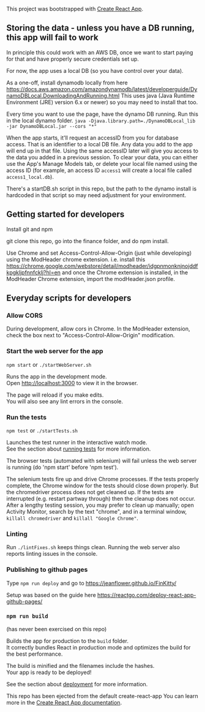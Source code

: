 This project was bootstrapped with [Create React App](https://github.com/facebook/create-react-app).

## Storing the data - unless you have a DB running, this app will fail to work
In principle this could work with an AWS DB, once we want to start paying for that and have properly secure credentials set up.

For now, the app uses a local DB (so you have control over your data).

As a one-off, install dynamodb locally from here https://docs.aws.amazon.com/amazondynamodb/latest/developerguide/DynamoDBLocal.DownloadingAndRunning.html
This uses java (Java Runtime Environment (JRE) version 6.x or newer) so you may need to install that too.

Every time you want to use the page, have the dynamo DB running. Run this in the local dynamo folder.
`java -Djava.library.path=./DynamoDBLocal_lib -jar DynamoDBLocal.jar --cors "*"`

When the app starts, it'll request an accessID from you for database access.  That is an identifier to a local DB file.  Any data you add to the app will end up in that file.  Using the same accessID later will give you access to the data you added in a previous session.  To clear your data, you can either use the App's Manage Models tab, or delete your local file named using the access ID (for example, an access ID `access1` will create a local file called `access1_local.db`).

There's a startDB.sh script in this repo, but the path to the dynamo install is hardcoded in that script so may need adjustment for your environment.

## Getting started for developers

Install git and npm

git clone this repo, go into the finance folder, and do npm install.

Use Chrome and set Access-Control-Allow-Origin (just while developing) using the ModHeader chrome extension. i.e. install this
https://chrome.google.com/webstore/detail/modheader/idgpnmonknjnojddfkpgkljpfnnfcklj?hl=en
and once the Chrome extension is installed, in the ModHeader Chrome extension, import the modHeader.json profile.

## Everyday scripts for developers

### Allow CORS
During development, allow cors in Chrome.  In the ModHeader extension, check the box next to "Access-Control-Allow-Origin" modification.

### Start the web server for the app
`npm start` or `./startWebServer.sh`

Runs the app in the development mode.<br>
Open [http://localhost:3000](http://localhost:3000) to view it in the browser.

The page will reload if you make edits.<br>
You will also see any lint errors in the console.

### Run the tests
`npm test` or `./startTests.sh`

Launches the test runner in the interactive watch mode.<br>
See the section about [running tests](https://facebook.github.io/create-react-app/docs/running-tests) for more information.

The browser tests (automated with selenium) will fail unless the web server is running (do 'npm start' before 'npm test').

The selenium tests fire up and drive Chrome processes.  If the tests properly complete, the Chrome window for the tests should close down properly.  But the chromedriver process does not get cleaned up.  If the tests are interrupted (e.g. restart partway through) then the cleanup does not occur.  After a lengthy testing session, you may prefer to clean up manually; open Activity Monitor, search by the text "chrome", and in a terminal window, `killall chromedriver` and `killall "Google Chrome"`.

### Linting
Run `./lintFixes.sh` keeps things clean.
Running the web server also reports linting issues in the console.

### Publishing to github pages
Type
`npm run deploy`
and go to
https://jeanflower.github.io/FinKitty/

Setup was based on the guide here
https://reactgo.com/deploy-react-app-github-pages/

### `npm run build`
(has never been exercised on this repo)

Builds the app for production to the `build` folder.<br>
It correctly bundles React in production mode and optimizes the build for the best performance.

The build is minified and the filenames include the hashes.<br>
Your app is ready to be deployed!

See the section about [deployment](https://facebook.github.io/create-react-app/docs/deployment) for more information.

This repo has been ejected from the default create-react-app
You can learn more in the [Create React App documentation](https://facebook.github.io/create-react-app/docs/getting-started).

